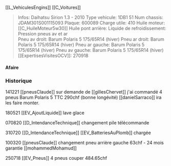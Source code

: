 [[L_VehiculesEngins]] [[C_Voitures]]

> Infos: Daihatsu Sirion 1.3 - 2010
Type vehicule: 1DB1 51
Num chassis: JDAM301S001115093
Plaque: 600089
Charge utile: 410
Huile moteur: [[C_HuileMoteur5w30]]
Huile pont arrière:
Liquide de refroidissement:
Pression pneus av et ar   
Pneu av droit: Barum Polaris 5 175/65R14 (hiver)
Pneu ar droit: Barum Polaris 5 175/65R14 (hiver)
Pneu ar gauche: Barum Polaris 5 175/65R14 (hiver)
Pneu av gauche: Barum Polaris 5 175/65R14 (hiver)
[[ExpertisesVisitesOCV]]: 270918

#### Afaire 

### Historique
141221 [[pneusClaude]] sur demande de [[gillesChervet]] j'ai commandé 4 pneus Barum Polaris 5 TTC 290chf (bonne longévité) [[danielSarraco]] ira les faire monter.

180521 [[EV_AjoutLiquide]] lave glace

070820 [[D_IntendanceTechnique]] changement pile télécommande

310720 [[D_IntendanceTechnique]] [[EV_BatteriesAuPlomb]] chargée

100320 [[pneusClaude]] changement pneu arrière gauche 63chf - 24 mois garantie [[mohammedMohamud]]

250718 [[EV_Pneus]] 4 pneus couper 484.65chf



